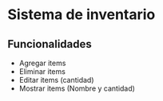 # Sistema de inventario

## Funcionalidades
- Agregar items
- Eliminar items
- Editar items (cantidad)
- Mostrar items (Nombre y cantidad)

